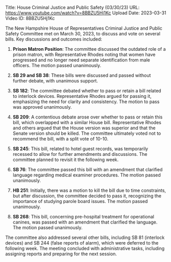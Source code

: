 Title: House Criminal Justice and Public Safety (03/30/23)
URL: https://www.youtube.com/watch?v=8BBZU5Hj1Kc
Upload Date: 2023-03-31
Video ID: 8BBZU5Hj1Kc

The New Hampshire House of Representatives Criminal Justice and Public Safety Committee met on March 30, 2023, to discuss and vote on several bills. Key discussions and outcomes included:

1. **Prison Matron Position**: The committee discussed the outdated role of a prison matron, with Representative Rhodes noting that women have progressed and no longer need separate identification from male officers. The motion passed unanimously.

2. **SB 29 and SB 38**: These bills were discussed and passed without further debate, with unanimous support.

3. **SB 182**: The committee debated whether to pass or retain a bill related to interlock devices. Representative Rhodes argued for passing it, emphasizing the need for clarity and consistency. The motion to pass was approved unanimously.

4. **SB 209**: A contentious debate arose over whether to pass or retain this bill, which overlapped with a similar House bill. Representative Rhodes and others argued that the House version was superior and that the Senate version should be killed. The committee ultimately voted not to recommend the bill, with a split vote of 10-10.

5. **SB 245**: This bill, related to hotel guest records, was temporarily recessed to allow for further amendments and discussions. The committee planned to revisit it the following week.

6. **SB 76**: The committee passed this bill with an amendment that clarified language regarding medical examiner procedures. The motion passed unanimously.

7. **HB 251**: Initially, there was a motion to kill the bill due to time constraints, but after discussion, the committee decided to pass it, recognizing the importance of studying parole board issues. The motion passed unanimously.

8. **SB 268**: This bill, concerning pre-hospital treatment for operational canines, was passed with an amendment that clarified the language. The motion passed unanimously.

The committee also addressed several other bills, including SB 81 (interlock devices) and SB 244 (false reports of alarm), which were deferred to the following week. The meeting concluded with administrative tasks, including assigning reports and preparing for the next session.